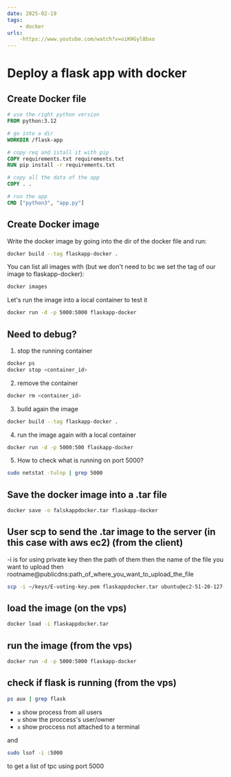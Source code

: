 ```yaml
---
date: 2025-02-19 
tags: 
    - docker
urls:
    -https://www.youtube.com/watch?v=oiKHGyl8bxo
---
```


# Deploy a flask app with docker

## Create Docker file
```dockerfile
# use the right python version
FROM python:3.12

# go into a dir
WORKDIR /flask-app

# copy req and istall it with pip
COPY requirements.txt requirements.txt
RUN pip install -r requirements.txt

# copy all the data of the app
COPY . .

# run the app
CMD ["python3", "app.py"]
```

## Create Docker image

Write the docker image by going into the dir of the docker file and run:
```bash
docker build --tag flaskapp-docker .
```
You can list all images with (but we don't need to bc we set the tag of our image to flaskapp-docker):
```bash
docker images
```
Let's run the image into a local container to test it
```bash
docker run -d -p 5000:5000 flaskapp-docker
```

## Need to debug?
1. stop the running container
```bash
docker ps
docker stop <container_id>
```

2. remove the container 
```bash
docker rm <container_id>
```
3. build again the image
```bash
docker build --tag flaskapp-docker .
```
4. run the image again with a local container  
```bash
docker run -d -p 5000:500 flaskapp-docker
```
5. How to check what is running on port 5000?
```bash
sudo netstat -tulnp | grep 5000
```
## Save the docker image into a .tar file
```bash
docker save -o falskappdocker.tar flaskapp-docker
```

## User scp to send the .tar image to the server (in this case with aws ec2) (from the client)
-i is for using private key then the path of them
then the name of the file you want to upload
then rootname@publicdns:path_of_where_you_want_to_upload_the_file
```bash
scp -i ~/keys/E-voting-key.pem flaskappdocker.tar ubuntu@ec2-51-20-127-97.eu-north-1.compute.amazonaws.com:/home/ubuntu
```

## load the image (on the vps)
```bash
docker load -i flaskappdocker.tar
```

## run the image (from the vps)
```bash
docker run -d -p 5000:5000 flaskapp-docker
```

## check if flask is running (from the vps)
```bash
ps aux | grep flask
```
- `a` show process from all users
- `u` show the proccess's user/owner 
- `x` show proccess not attached to a terminal

and 
```bash
sudo lsof -i :5000
```
to get a list of tpc using port 5000
